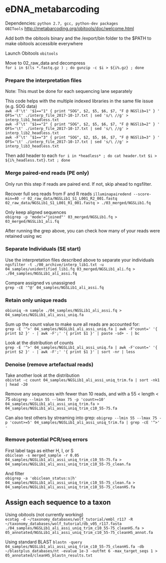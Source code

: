 # eDNA_metabarcoding
Dependencies:
`python 2.7, gcc, python-dev packages`    
`OBITools` http://metabarcoding.org/obitools/doc/welcome.html       

Add both the obitools binary and the /export/bin folder to the $PATH to make obitools accessible everywhere

Launch Obitools
`obitools`    

Move to 02_raw_data and decompress    
`for i in $(ls *.fastq.gz ) ; do gunzip -c $i > ${i%.gz} ; done`

### Prepare the interpretation files
Note: This must be done for each sequencing lane separately       


This code helps with the multiple indexed libraries in the same file issue (e.g. SOG data)    
`awk -F'\t' '$1=="1" { print "SOG", $2, $5, $6, $7, "F @ NGSlib=1" } ' OFS='\t' ./interp_file_2017-10-17.txt | sed 's/\ //g' > interp_lib1_headless.txt`    
`awk -F'\t' '$1=="2" { print "SOG", $2, $5, $6, $7, "F @ NGSlib=2" } ' OFS='\t' ./interp_file_2017-10-17.txt | sed 's/\ //g' > interp_lib2_headless.txt`    
`awk -F'\t' '$1=="3" { print "SOG", $2, $5, $6, $7, "F @ NGSlib=3" } ' OFS='\t' ./interp_file_2017-10-17.txt | sed 's/\ //g' > interp_lib3_headless.txt`    

Then add header to each
`for i in *headless* ; do cat header.txt $i > ${i%_headless.txt}.txt ; done`

### Merge paired-end reads (PE only)   
Only run this step if reads are paired end. If not, skip ahead to ngsfilter.   

Recover full seq reads from F and R reads
`illuminapairedend --score-min=40 -r 02_raw_data/NGSLib1_S1_L001_R2_001.fastq 02_raw_data/NGSLib1_S1_L001_R1_001.fastq > ./03_merged/NGSLib1.fq`

Only keep aligned sequences    
`obigrep -p 'mode!="joined"' 03_merged/NGSLib1.fq > 03_merged/NGSLib1_ali.fq`    

After running the grep above, you can check how many of your reads were retained using wc   

### Separate Individuals (SE start)   
Use the interpretation files described above to separate your individuals   
`ngsfilter -t ./00_archive/interp_lib1.txt -u 04_samples/unidentified_lib1.fq 03_merged/NGSLib1_ali.fq > ./04_samples/NGSLib1_ali_assi.fq`    

Compare assigned vs unassigned    
`grep -cE '^@' 04_samples/NGSLib1_ali_assi.fq`    


### Retain only unique reads
`obiuniq -m sample ./04_samples/NGSLib1_ali_assi.fq > 04_samples/NGSLib1_ali_assi_uniq.fa`    

Sum up the count value to make sure all reads are accounted for:    
`grep -E '^>' 04_samples/NGSLib1_ali_assi_uniq.fa | awk -F'count=' '{ print $2 }' - | awk -F';' '{ print $1 }' | paste -sd+ - | bc`

Look at the distribution of counts   
`grep -E '^>' 04_samples/NGSLib1_ali_assi_uniq.fa | awk -F'count=' '{ print $2 }' - | awk -F';' '{ print $1 }' | sort -nr | less`

### Denoise (remove artefactual reads)    
Take another look at the distribution    
`obistat -c count 04_samples/NGSLib1_ali_assi_uniq_trim.fa | sort -nk1 | head -20`

Remove any sequences with fewer than 10 reads, and with a 55 < length < 75
`obigrep --lmin 55 --lmax 75 -p 'count>=10' 04_samples/NGSLib1_ali_assi_uniq_trim.fa > 04_samples/NGSLib1_ali_assi_uniq_trim_c10_55-75.fa`    

Can also test others by streaming into grep: 
`obigrep --lmin 55 --lmax 75 -p 'count>=5' 04_samples/NGSLib1_ali_assi_uniq_trim.fa | grep -cE '^>' - `

### Remove potential PCR/seq errors    
First label tags as either H, I, or S   
`obiclean -s merged_sample -r 0.05 04_samples/NGSLib1_ali_assi_uniq_trim_c10_55-75.fa > 04_samples/NGSLib1_ali_assi_uniq_trim_c10_55-75_clean.fa`

And filter    
`obigrep -a 'obiclean_status:s|h' 04_samples/NGSLib1_ali_assi_uniq_trim_c10_55-75_clean.fa > 04_samples/NGSLib1_ali_assi_uniq_trim_c10_55-75_cleanHS.fa`

## Assign each sequence to a taxon
Using obitools (not currently working)    
`ecotag -d ~/taxonomy_databases/wolf_tutorial/embl_r117 -R ~/taxonomy_databases/wolf_tutorial/db_v05_r117.fasta ./04_samples/NGSLib1_ali_assi_uniq_trim_c10_55-75_cleanHS.fa > 05_annotated/NGSLib1_ali_assi_uniq_trim_c10_55-75_cleanHS_annot.fa`    

Using standard BLAST
`blastn -query 04_samples/NGSLib1_ali_assi_uniq_trim_c10_55-75_cleanHS.fa -db ~/blastplus_databases/nt -evalue 1e-3 -outfmt 6 -max_target_seqs 1 > 05_annotated/cleanHS_blastn_results.txt`   


### 


